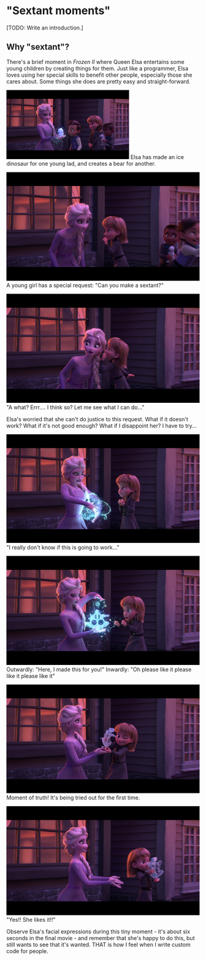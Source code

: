 # "Sextant moments"

[TODO: Write an introduction.]

## Why "sextant"?

There's a brief moment in _Frozen II_ where Queen Elsa entertains some young
children by creating things for them. Just like a programmer, Elsa loves using
her special skills to benefit other people, especially those she cares about.
Some things she does are pretty easy and straight-forward.

[![Creating an ice dinosaur](thumb025.png)](frame025.png)
Elsa has made an ice dinosaur for one young lad, and creates a bear for another.

![thumb049.png](frame049.png)
A young girl has a special request: "Can you make a sextant?"

![thumb067.png](frame067.png)
"A what? Errr.... I think so? Let me see what I can do..."

Elsa's worried that she can't do justice to this request. What if it doesn't
work? What if it's not good enough? What if I disappoint her? I have to try...

![thumb090.png](frame090.png)
"I really don't know if this is going to work..."

![thumb111.png](frame111.png)
Outwardly: "Here, I made this for you!"
Inwardly: "Oh please like it please like it please like it"

![thumb126.png](frame126.png)
Moment of truth! It's being tried out for the first time.

![thumb150.png](frame150.png)
"Yes!! She likes it!!"

Observe Elsa's facial expressions during this tiny moment - it's about six
seconds in the final movie - and remember that she's happy to do this, but
still wants to see that it's wanted. THAT is how I feel when I write custom
code for people.

